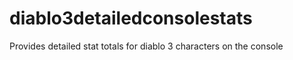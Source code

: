 diablo3detailedconsolestats
===========================

Provides detailed stat totals for diablo 3 characters on the console
